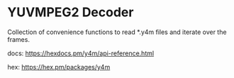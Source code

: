 # YUVMPEG2 Decoder
Collection of convenience functions to read *.y4m files and iterate over the frames.

docs: https://hexdocs.pm/y4m/api-reference.html

hex: https://hex.pm/packages/y4m